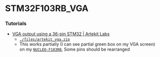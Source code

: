 STM32F103RB_VGA
===============

### Tutorials
- [VGA output using a 36-pin STM32 | Artekit Labs](https://www.artekit.eu/vga-output-using-a-36-pin-stm32/)
  - [`./files/artekit_vga.zip`](./files/artekit_vga.zip)
  - This works partially (I can see partial green box on my VGA screen) on my [`NUCLEO-F103RB`](https://www.st.com/en/evaluation-tools/nucleo-f103rb.html), Some pins should be rearranged
